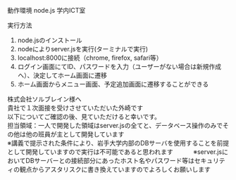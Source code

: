 動作環境 node.js 学内ICT室

実行方法
1. node.jsのインストール
2. nodeによりserver.jsを実行(ターミナルで実行)
3. localhost:8000に接続（chrome, firefox, safari等）
4. ログイン画面にてID、パスワードを入力（ユーザーがない場合は新規作成へ）、決定してホーム画面に遷移
5. ホーム画面からメニュー画面、予定追加画面に遷移することができる


株式会社ソルブレイン様へ  
貴社で１次面接を受けさせていただいた外崎です  
以下についてご確認の後、見ていただけると幸いです。  
担当領域：一人で開発した領域はserver.jsの全てと、データベース操作のみでその他は他の班員が主として開発しています  
※講義で提示された条件により、岩手大学内部のDBサーバを使用することを前提として開発していますので実行は不可能であると思われます　　　
※server.jsにおいてDBサーバーとの接続部分にあったホスト名やパスワード等はセキュリティの観点からアスタリスクに書き換えていますのでよろしくお願いします
